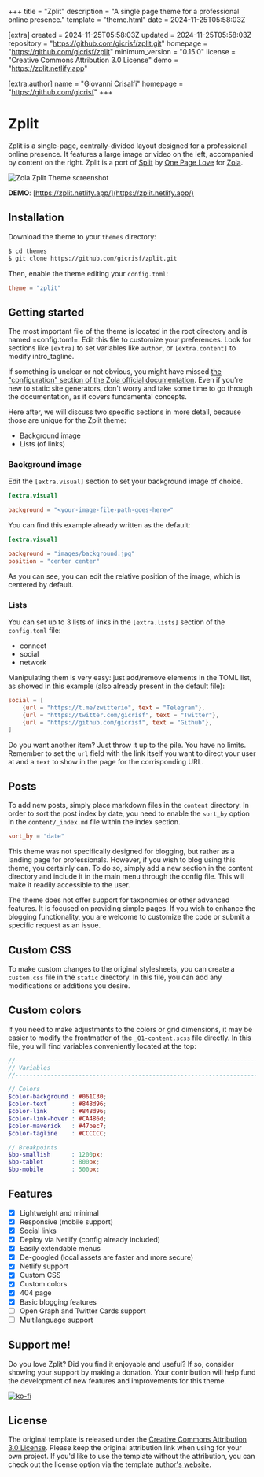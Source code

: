 
+++
title = "Zplit"
description = "A single page theme for a professional online presence."
template = "theme.html"
date = 2024-11-25T05:58:03Z

[extra]
created = 2024-11-25T05:58:03Z
updated = 2024-11-25T05:58:03Z
repository = "https://github.com/gicrisf/zplit.git"
homepage = "https://github.com/gicrisf/zplit"
minimum_version = "0.15.0"
license = "Creative Commons Attribution 3.0 License"
demo = "https://zplit.netlify.app"

[extra.author]
name = "Giovanni Crisalfi"
homepage = "https://github.com/gicrisf"
+++        

# Zplit

Zplit is a single-page, centrally-divided layout designed for a professional online presence. It features a large image or video on the left, accompanied by content on the right. Zplit is a port of [Split](//onepagelove.com/split) by [One Page Love](//onepagelove.com) for [Zola](https://www.getzola.org/).

![Zola Zplit Theme screenshot](screenshot.png)

**DEMO**: [https://zplit.netlify.app/](https://zplit.netlify.app/)

## Installation

Download the theme to your `themes` directory:

```bash
$ cd themes
$ git clone https://github.com/gicrisf/zplit.git
```

Then, enable the theme editing your `config.toml`:

```toml
theme = "zplit"
```

## Getting started

The most important file of the theme is located in the root directory and is named =config.toml=. Edit this file to customize your preferences. Look for sections like `[extra]` to set variables like `author`, or `[extra.content]` to modify intro_tagline.

If something is unclear or not obvious, you might have missed [the "configuration" section of the Zola official documentation](https://www.getzola.org/documentation/getting-started/configuration/). Even if you're new to static site generators, don't worry and take some time to go through the documentation, as it covers fundamental concepts.

Here after, we will discuss two specific sections in more detail, because those are unique for the Zplit theme:
- Background image
- Lists (of links)

### Background image

Edit the `[extra.visual]` section to set your background image of choice.

```toml
[extra.visual]

background = "<your-image-file-path-goes-here>"
```

You can find this example already written as the default:

```toml
[extra.visual]

background = "images/background.jpg"
position = "center center"
```

As you can see, you can edit the relative position of the image, which is centered by default.

### Lists

You can set up to 3 lists of links in the `[extra.lists]` section of the `config.toml` file: 
- connect
- social
- network

Manipulating them is very easy: just add/remove elements in the TOML list, as showed in this example (also already present in the default file):

``` toml
social = [
    {url = "https://t.me/zwitterio", text = "Telegram"},
    {url = "https://twitter.com/gicrisf", text = "Twitter"},
    {url = "https://github.com/gicrisf", text = "Github"},
]
```

Do you want another item? Just throw it up to the pile. You have no limits.
Remember to set the `url` field with the link itself you want to direct your user at and a `text` to show in the page for the corrisponding URL.

## Posts

To add new posts, simply place markdown files in the `content` directory. In order to sort the post index by date, you need to enable the `sort_by` option in the `content/_index.md` file within the index section.

```toml
sort_by = "date"
```


This theme was not specifically designed for blogging, but rather as a landing page for professionals. However, if you wish to blog using this theme, you certainly can. To do so, simply add a new section in the content directory and include it in the main menu through the config file. This will make it readily accessible to the user.

The theme does not offer support for taxonomies or other advanced features. It is focused on providing simple pages. If you wish to enhance the blogging functionality, you are welcome to customize the code or submit a specific request as an issue.

## Custom CSS

To make custom changes to the original stylesheets, you can create a `custom.css` file in the `static` directory. In this file, you can add any modifications or additions you desire.

## Custom colors

If you need to make adjustments to the colors or grid dimensions, it may be easier to modify the frontmatter of the `_01-content.scss` file directly. In this file, you will find variables conveniently located at the top:

``` scss
//-------------------------------------------------------------------------------
// Variables
//-------------------------------------------------------------------------------

// Colors
$color-background : #061C30;
$color-text       : #848d96;
$color-link       : #848d96;
$color-link-hover : #CA486d;
$color-maverick   : #47bec7;
$color-tagline    : #CCCCCC;

// Breakpoints
$bp-smallish      : 1200px;
$bp-tablet        : 800px;
$bp-mobile        : 500px;
```

## Features

- [x] Lightweight and minimal
- [x] Responsive (mobile support)
- [x] Social links
- [x] Deploy via Netlify (config already included)
- [x] Easily extendable menus
- [x] De-googled (local assets are faster and more secure)
- [x] Netlify support
- [x] Custom CSS
- [x] Custom colors
- [x] 404 page
- [x] Basic blogging features
- [ ] Open Graph and Twitter Cards support
- [ ] Multilanguage support

## Support me!

Do you love Zplit? Did you find it enjoyable and useful? If so, consider showing your support by making a donation. Your contribution will help fund the development of new features and improvements for this theme.

[![ko-fi](https://ko-fi.com/img/githubbutton_sm.svg)](https://ko-fi.com/V7V425BFU)

## License

The original template is released under the [Creative Commons Attribution 3.0 License](//github.com/escalate/hugo-split-theme/blob/master/LICENSE.md). Please keep the original attribution link when using for your own project. If you'd like to use the template without the attribution, you can check out the license option via the template [author's website](//onepagelove.com/split).

        